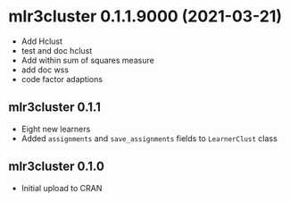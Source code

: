 # mlr3cluster 0.1.1.9000 (2021-03-21)

* Add Hclust
* test and doc hclust
* Add within sum of squares measure
* add doc wss
* code factor adaptions


## mlr3cluster 0.1.1
*	Eight new learners
*	Added `assignments` and `save_assignments` fields to `LearnerClust` class
  
## mlr3cluster 0.1.0
*	Initial upload to CRAN
